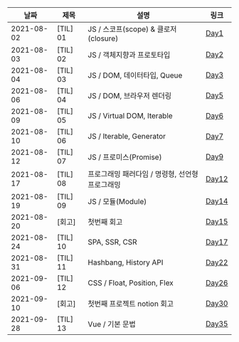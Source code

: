| 날짜       | 제목     | 설명                                            | 링크                                                                                                                                                        |
| ---------- | -------- | ----------------------------------------------- | ----------------------------------------------------------------------------------------------------------------------------------------------------------- |
| 2021-08-02 | [TIL] 01 | JS / 스코프(scope) & 클로저(closure)            | [Day1](https://velog.io/@kimin3004/TIL-01-JS-%EC%8A%A4%EC%BD%94%ED%94%84scope-%ED%81%B4%EB%A1%9C%EC%A0%80closure)                                           |
| 2021-08-03 | [TIL] 02 | JS / 객체지향과 프로토타입                      | [Day2](https://velog.io/@kimin3004/TIL-01-JS-%EC%8A%A4%EC%BD%94%ED%94%84scope-%ED%81%B4%EB%A1%9C%EC%A0%80closure)                                           |
| 2021-08-04 | [TIL] 03 | JS / DOM, 데이터타입, Queue                     | [Day3](https://velog.io/@kimin3004/TIL-01-JS-%EC%8A%A4%EC%BD%94%ED%94%84scope-%ED%81%B4%EB%A1%9C%EC%A0%80closure)                                           |
| 2021-08-06 | [TIL] 04 | JS / DOM, 브라우저 렌더링                       | [Day5](https://velog.io/@kimin3004/TIL-032021-08-07)                                                                                                        |
| 2021-08-09 | [TIL] 05 | JS / Virtual DOM, Iterable                      | [Day6](https://velog.io/@kimin3004/TIL-042021-08-09-wmxy2k6q)                                                                                               |
| 2021-08-10 | [TIL] 06 | JS / Iterable, Generator                        | [Day7](https://velog.io/@kimin3004/TIL-042021-08-09)                                                                                                        |
| 2021-08-12 | [TIL] 07 | JS / 프로미스(Promise)                          | [Day9](https://velog.io/@kimin3004/TIL-062021-08-12-m5tengn4)                                                                                               |
| 2021-08-17 | [TIL] 08 | 프로그래밍 패러다임 / 명령형, 선언형 프로그래밍 | [Day12](https://velog.io/@kimin3004/TIL-082021-08-17-%EB%AA%85%EB%A0%B9%ED%98%95-%EC%84%A0%EC%96%B8%ED%98%95-%ED%94%84%EB%A1%9C%EA%B7%B8%EB%9E%98%EB%B0%8D) |
| 2021-08-19 | [TIL] 09 | JS / 모듈(Module)                               | [Day14](https://velog.io/@kimin3004/TIL-082021-08-19-%EB%AA%A8%EB%93%88)                                                                                    |
| 2021-08-20 | [회고]   | 첫번째 회고                                     | [Day15](https://sequoia-eggnog-96f.notion.site/c9caadbb51ce4f0eac44e55710416fa0)                                                                            |
| 2021-08-24 | [TIL] 10 | SPA, SSR, CSR                                   | [Day17](https://velog.io/@kimin3004/TIL-10SPA-SSR-CSR)                                                                                                      |
| 2021-08-31 | [TIL] 11 | Hashbang, History API                           | [Day22](https://velog.io/@kimin3004/TIL-11JS-Hashbang-history-API)                                                                                          |
| 2021-09-06 | [TIL] 12 | CSS / Float, Position, Flex                     | [Day26](https://velog.io/@kimin3004/TIL-12CSS-Float-Position-Flex)                                                                                          |
| 2021-09-10 | [회고]  | 첫번째 프로젝트 notion 회고                        | [Day30](https://sequoia-eggnog-96f.notion.site/notion-3c0f9535127045faaff9d0f278b5d6d7)                                                                                          |
| 2021-09-28 | [TIL] 13 | Vue / 기본 문법                                  | [Day35](https://velog.io/@kimin3004/TIL-13Vue-%EA%B8%B0%EB%B3%B8-%EB%AC%B8%EB%B2%95)                                                                                          |
